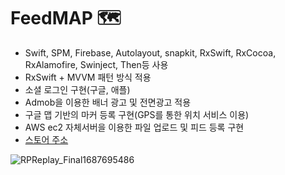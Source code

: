 # FeedMAP 🗺️

- Swift, SPM, Firebase, Autolayout, snapkit, RxSwift, RxCocoa, RxAlamofire, Swinject, Then등 사용
- RxSwift + MVVM 패턴 방식 적용
- 소셜 로그인 구현(구글, 애플)
- Admob을 이용한 배너 광고 및 전면광고 적용
- 구글 맵 기반의 마커 등록 구현(GPS를 통한 위치 서비스 이용)
- AWS ec2 자체서버을 이용한 파일 업로드 및 피드 등록 구현
- [스토어 주소](https://apps.apple.com/app/6450642025)



![RPReplay_Final1687695486](https://github.com/IsacShin/FeedMap/assets/103344454/d2992031-10bd-4972-abc0-a268b5acb418)
